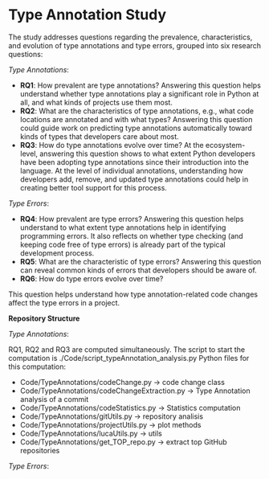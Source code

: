 # Type Annotation Study

The study addresses questions regarding the prevalence, characteristics, and evolution of type annotations and type errors, grouped into six research questions:

_Type Annotations_:
* **RQ1**: How prevalent are type annotations?
Answering this question helps understand whether type annotations play a significant role in Python at all, and what kinds of projects use them most.
* **RQ2**: What are the characteristics of type annotations, e.g., what code locations are annotated and with what types?
Answering this question could guide work on predicting type annotations automatically toward kinds of types that developers care about most.
* **RQ3**: How do type annotations evolve over time?
At the ecosystem-level, answering this question shows to what extent Python developers have been adopting type annotations since their introduction into the language.
At the level of individual annotations, understanding how developers add, remove, and updated type annotations could help in creating better tool support for this process.

_Type Errors_:
* **RQ4**: How prevalent are type errors?
Answering this question helps understand to what extent type annotations help in identifying programming errors.
It also reflects on whether type checking (and keeping code free of type errors) is already part of the typical development process.
* **RQ5**: What are the characteristic of type errors?
Answering this question can reveal common kinds of errors that developers should be aware of.
* **RQ6**: How do type errors evolve over time?

This question helps understand how type annotation-related code changes affect the type errors in a project.

**Repository Structure**

_Type Annotations_:

RQ1, RQ2 and RQ3 are computed simultaneously. 
The script to start the computation is ./Code/script_typeAnnotation_analysis.py
Python files for this computation:
* Code/TypeAnnotations/codeChange.py -> code change class
* Code/TypeAnnotations/codeChangeExtraction.py -> Type Annotation analysis of a commit
* Code/TypeAnnotations/codeStatistics.py -> Statistics computation
* Code/TypeAnnotations/gitUtils.py -> repository analisis
* Code/TypeAnnotations/projectUtils.py -> plot methods
* Code/TypeAnnotations/lucaUtils.py -> utils
* Code/TypeAnnotations/get_TOP_repo.py -> extract top GitHub repositories

_Type Errors_: